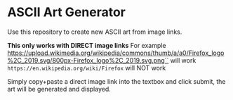 # ASCII Art Generator

Use this repository to create new ASCII art from image links. 

**This only works with DIRECT image links**
For example 
https://upload.wikimedia.org/wikipedia/commons/thumb/a/a0/Firefox_logo%2C_2019.svg/800px-Firefox_logo%2C_2019.svg.png``
will work 
``https://en.wikipedia.org/wiki/Firefox``
will NOT work

Simply copy+paste a direct image link into the textbox and click submit, the art will be generated and displayed.
